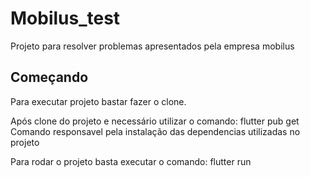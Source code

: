 # Mobilus_test

Projeto para resolver problemas apresentados pela empresa mobilus

## Começando

Para executar projeto bastar fazer o clone.

Após clone do projeto e necessário utilizar o comando: flutter pub get 
Comando responsavel pela instalação das dependencias utilizadas no projeto

Para rodar o projeto basta executar o comando: flutter run 

